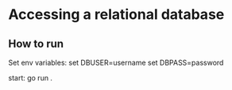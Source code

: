 # Accessing a relational database

## How to run
Set env variables:
    set DBUSER=username
    set DBPASS=password

start: 
    go run .